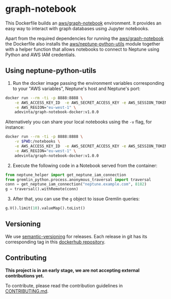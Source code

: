 # graph-notebook

This Dockerfile builds an [aws/graph-notebook] environment. It provides an easy
way to interact with graph databases using Jupyter notebooks.

Apart from the required dependencies for running the [aws/graph-notebook] the
Dockerfile also installs the [aws/neptune-python-utils] module together with a
helper function that allows notebooks to connect to Neptune using Python and AWS
IAM credentials.

## Using neptune-python-utils

1. Run the docker image passing the environment variables corresponding to your
   "AWS variables", Neptune's host and Neptune's port:

```bash
docker run --rm -ti -p 8888:8888 \
    -e AWS_ACCESS_KEY_ID  -e AWS_SECRET_ACCESS_KEY -e AWS_SESSION_TOKEN \
    -e AWS_REGION="eu-west-1" \
    adevinta/graph-notebook-docker:v1.0.0
```
Alternatively you can share your local notebooks using the `-v` flag,
for instance:
```bash
docker run --rm -ti -p 8888:8888 \
    -v $PWD:/notebooks \
    -e AWS_ACCESS_KEY_ID  -e AWS_SECRET_ACCESS_KEY -e AWS_SESSION_TOKEN \
    -e AWS_REGION="eu-west-1" \
    adevinta/graph-notebook-docker:v1.0.0
```
2. Execute the following code in a Notebook served from the container:
```python
from neptune_helper import get_neptune_iam_connection
from gremlin_python.process.anonymous_traversal import traversal
conn = get_neptune_iam_connection("neptune.example.com", 8182)
g = traversal().withRemote(conn)
```
3. After that, you can use the `g` object to issue Gremlin queries:
```python
g.V().limit(10).valueMap().toList()
```

[aws/graph-notebook]: https://github.com/aws/graph-notebook
[aws/neptune-python-utils]: https://github.com/awslabs/amazon-neptune-tools/tree/master/neptune-python-utils

## Versioning

We use [semantic-versioning] for releases. Each release in git has its
corresponding tag in this [dockerhub repository].

## Contributing

**This project is in an early stage, we are not accepting external
contributions yet.**

To contribute, please read the contribution guidelines in [CONTRIBUTING.md].


[CONTRIBUTING.md]: CONTRIBUTING.md
[semantic-versioning]: https://semver.org/spec/v2.0.0.html
[dockerhub repository]: https://hub.docker.com/r/adevinta/graph-notebook-docker
